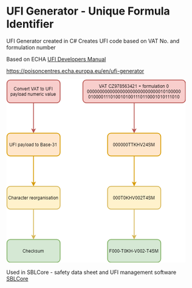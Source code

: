 # UFI Generator - Unique Formula Identifier

UFI Generator created in C#
Creates UFI code based on VAT No. and formulation number

Based on ECHA [UFI Developers Manual](https://poisoncentres.echa.europa.eu/documents/22284544/22295820/ufi_developers_manual_en.pdf/9d47a5c9-ba58-4b5c-8101-7d5610928035)

https://poisoncentres.echa.europa.eu/en/ufi-generator

![Diagram](diagram.png)


Used in SBLCore - safety data sheet and UFI management software [SBLCore](https://www.sblcore.com)
